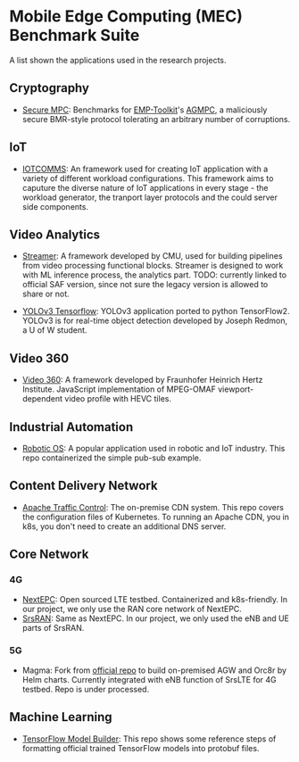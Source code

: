 # Mobile Edge Computing (MEC) Benchmark Suite

A list shown the applications used in the research projects.

## Cryptography

- [Secure MPC](https://github.com/GTkernel/secure-mpc): Benchmarks for [EMP-Toolkit](https://github.com/emp-toolkit/emp-tool)'s [AGMPC](https://github.com/emp-toolkit/emp-agmpc), a maliciously secure BMR-style protocol tolerating an arbitrary number of corruptions.

## IoT
- [IOTCOMMS](https://github.com/GTkernel/iotcomms): An framework used for creating IoT application with a variety of different workload configurations. This framework aims to caputure the diverse nature of IoT applications in every stage - the workload generator, the tranport layer protocols and the could server side components.

## Video Analytics

- [Streamer](https://github.com/GTkernel/streamer): A framework developed by CMU, used for building pipelines from video processing functional blocks. Streamer is designed to work with ML inference process, the analytics part.
TODO: currently linked to official SAF version, since not sure the legacy version is allowed to share or not.

- [YOLOv3 Tensorflow](https://github.com/GTkernel/yolov3-tf2): YOLOv3 application ported to python TensorFlow2. YOLOv3 is for real-time object detection developed by Joseph Redmon, a U of W student.

## Video 360

- [Video 360](https://github.com/GTkernel/video360): A framework developed by Fraunhofer Heinrich Hertz Institute. JavaScript implementation of MPEG-OMAF viewport-dependent video profile with HEVC tiles.

## Industrial Automation

- [Robotic OS](https://github.com/GTkernel/ros): A popular application used in robotic and IoT industry. 
This repo containerized the simple pub-sub example.

## Content Delivery Network

- [Apache Traffic Control](https://github.com/GTkernel/trafficcontrol): The on-premise CDN system. This repo covers the configuration files of Kubernetes. To running an Apache CDN, you in k8s, you don't need to create an additional DNS server.

## Core Network

### 4G

- [NextEPC](https://github.com/GTkernel/nextepc): Open sourced LTE testbed. Containerized and k8s-friendly. 
In our project, we only use the RAN core network of NextEPC.
- [SrsRAN](https://github.com/GTkernel/srsRAN): Same as NextEPC. In our project, we only used the eNB and UE parts of SrsRAN.

### 5G

- Magma: Fork from [official repo](https://github.com/magma/magma) to build on-premised AGW and Orc8r by Helm charts. Currently integrated with eNB function of SrsLTE for 4G testbed.
Repo is under processed.

## Machine Learning

- [TensorFlow Model Builder](https://github.com/carol-hsu/tensorflow_model_builder): This repo shows some reference steps of formatting official trained TensorFlow models into protobuf files.

